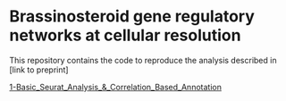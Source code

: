 # Brassinosteroid gene regulatory networks at cellular resolution

This repository contains the code to reproduce the analysis described in [link to preprint] 

[1-Basic_Seurat_Analysis_&_Correlation_Based_Annotation](https://github.com/Hsu-Che-Wei/COPILOT/tree/master/jupyter_notebook/1-Correlation_Based_Annotation.ipynb)
